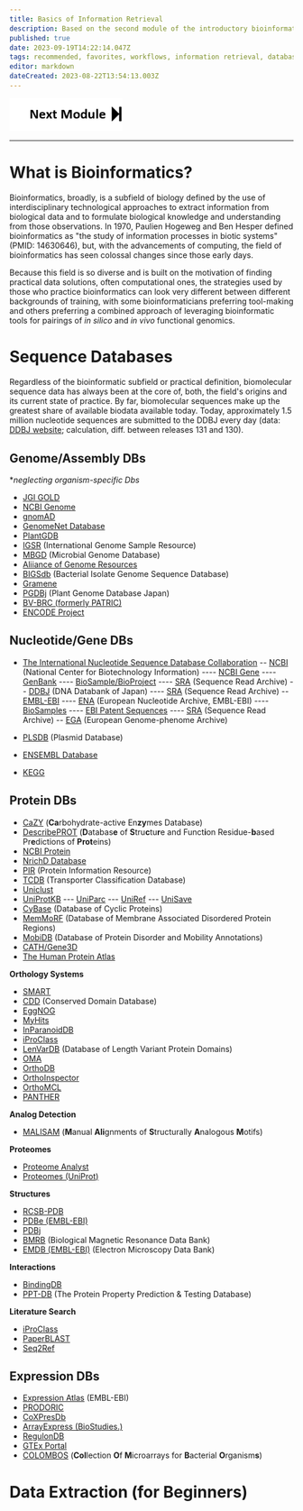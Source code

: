 ```yaml
---
title: Basics of Information Retrieval
description: Based on the second module of the introductory bioinformatics course (UF, BSC6459), in addition to some components/themes of module 1
published: true
date: 2023-09-19T14:22:14.047Z
tags: recommended, favorites, workflows, information retrieval, databases
editor: markdown
dateCreated: 2023-08-22T13:54:13.003Z
---
```



[<img src="/original-figures-and-diagrams/skip_forward_icon_4.png" alt="drawing" width="200">](/recommended-workflows/pairwise-alignments)

---

# What is Bioinformatics?

Bioinformatics, broadly, is a subfield of biology defined by the use of interdisciplinary technological approaches to extract information from biological data and to formulate biological knowledge and understanding from those observations. In 1970, Paulien Hogeweg and Ben Hesper defined bioinformatics as "the study of information processes in biotic systems" (PMID: 14630646), but, with the advancements of computing, the field of bioinformatics has seen colossal changes since those early days.

Because this field is so diverse and is built on the motivation of finding practical data solutions, often computational ones, the strategies used by those who practice bioinformatics can look very different between different backgrounds of training, with some bioinformaticians preferring tool-making and others preferring a combined approach of leveraging bioinformatic tools for pairings of *in silico* and *in vivo* functional genomics.

# Sequence Databases
Regardless of the bioinformatic subfield or practical definition, biomolecular sequence data has always been at the core of, both, the field's origins and its current state of practice. By far, biomolecular sequences make up the greatest share of available biodata available today. Today, approximately 1.5 million nucleotide sequences are submitted to the DDBJ every day (data: [DDBJ website](https://www.ddbj.nig.ac.jp/statistics/index-e.html); calculation, diff. between releases 131 and 130).
## Genome/Assembly DBs 
**neglecting organism-specific Dbs*

- [JGI GOLD](https://gold.jgi.doe.gov/)
- [NCBI Genome](https://www.ncbi.nlm.nih.gov/genome/)
- [gnomAD](https://gnomad.broadinstitute.org/)
- [GenomeNet Database](https://www.genome.jp/)
- [PlantGDB](https://www.plantgdb.org/)
- [IGSR](https://www.internationalgenome.org/data/) (International Genome Sample Resource)
- [MBGD](https://mbgd.nibb.ac.jp/) (Microbial Genome Database)
- [Aliiance of Genome Resources](https://www.alliancegenome.org/)
- [BIGSdb](https://pubmlst.org/software/bigsdb) (Bacterial Isolate Genome Sequence Database)
- [Gramene](https://www.gramene.org/)
- [PGDBj](http://pgdbj.jp/?ln=en) (Plant Genome Database Japan)
- [BV-BRC (formerly PATRIC)](https://www.bv-brc.org/)
- [ENCODE Project](https://www.encodeproject.org/)




## Nucleotide/Gene DBs

- [The International Nucleotide Sequence Database Collaboration](https://www.insdc.org/)
-- [NCBI](https://www.ncbi.nlm.nih.gov/) (National Center for Biotechnology Information)
---- [NCBI Gene](https://www.ncbi.nlm.nih.gov/gene)
---- [GenBank](https://www.ncbi.nlm.nih.gov/genbank/)
---- [BioSample/BioProject](https://www.ncbi.nlm.nih.gov/biosample)
---- [SRA](http://www.ncbi.nlm.nih.gov/sra) (Sequence Read Archive)
-- [DDBJ](https://www.ddbj.nig.ac.jp/index-e.html) (DNA Databank of Japan)
---- [SRA](http://trace.ddbj.nig.ac.jp) (Sequence Read Archive)
-- [EMBL-EBI](https://www.ncbi.nlm.nih.gov/biosample)
---- [ENA](https://www.ebi.ac.uk/ena/browser/home) (European Nucleotide Archive, EMBL-EBI)
---- [BioSamples](https://www.ebi.ac.uk/biosamples/)
---- [EBI Patent Sequences](https://www.ebi.ac.uk/patentdata/nucleotides)
---- [SRA](http://www.ebi.ac.uk/ena) (Sequence Read Archive)
-- [EGA](https://ega-archive.org/datasets/) (European Genome-phenome Archive)

- [PLSDB](https://ccb-microbe.cs.uni-saarland.de/plsdb) (Plasmid Database)
- [ENSEMBL Database](https://useast.ensembl.org/index.html)
- [KEGG](https://www.kegg.jp/)


## Protein DBs

- [CaZY](http://www.cazy.org/) (**Ca**rbohydrate-active En**zy**mes Database)
- [DescribePROT](http://biomine.cs.vcu.edu/servers/DESCRIBEPROT/main.php) (**D**atabas**e** of **S**tru**c**tu**r**e and Funct**i**on Residue-**b**ased Pr**e**dictions of **Prot**eins)
- [NCBI Protein](https://www.ncbi.nlm.nih.gov/protein)
- [NrichD Database](http://proline.biochem.iisc.ernet.in/NRICHD/)
- [PIR](https://proteininformationresource.org/) (Protein Information Resource)
- [TCDB](https://tcdb.org/) (Transporter Classification Database)
- [Uniclust](https://uniclust.mmseqs.com/)
- [UniProtKB](https://www.uniprot.org/)
--- [UniParc](https://www.uniprot.org/uniparc/?query=*)
--- [UniRef](https://www.uniprot.org/uniref/?query=*)
--- [UniSave](http://www.ebi.ac.uk/uniprot/unisave/app/#/)
- [CyBase](http://www.cybase.org.au/) (Database of Cyclic Proteins)
- [MemMoRF](https://memmorf.hegelab.org/) (Database of Membrane Associated Disordered Protein Regions)
- [MobiDB](https://mobidb.bio.unipd.it/) (Database of Protein Disorder and Mobility Annotations)
- [CATH/Gene3D](https://www.cathdb.info/)
- [The Human Protein Atlas](https://www.proteinatlas.org/)

**Orthology Systems**
- [SMART](http://smart.embl.de/)
- [CDD](https://www.ncbi.nlm.nih.gov/Structure/cdd/cdd.shtml) (Conserved Domain Database)
- [EggNOG](http://eggnog6.embl.de/)
- [MyHits](https://myhits.sib.swiss/)
- [InParanoidDB](https://inparanoidb.sbc.su.se/)
- [iProClass](https://proteininformationresource.org/pirwww/dbinfo/iproclass.shtml)
- [LenVarDB](http://caps.ncbs.res.in/lenvardb/) (Database of Length Variant Protein Domains)
- [OMA](https://omabrowser.org/oma/home/)
- [OrthoDB](https://www.orthodb.org/)
- [OrthoInspector]()
- [OrthoMCL]()
- [PANTHER](https://www.pantherdb.org/)

**Analog Detection**
- [MALISAM](http://prodata.swmed.edu/malisam/) (**M**anual **Ali**gnments of **S**tructurally **A**nalogous **M**otifs)

**Proteomes**
- [Proteome Analyst](http://pa.wishartlab.com/pa/)
- [Proteomes (UniProt)](https://www.uniprot.org/proteomes?query=*)

**Structures**
- [RCSB-PDB](https://www.rcsb.org/)
- [PDBe (EMBL-EBI)](https://www.ebi.ac.uk/pdbe/)
- [PDBj](https://pdbj.org/)
- [BMRB](https://bmrb.io/) (Biological Magnetic Resonance Data Bank)
- [EMDB (EMBL-EBI)](https://www.ebi.ac.uk/emdb/) (Electron Microscopy Data Bank)

**Interactions**
- [BindingDB](https://www.bindingdb.org/rwd/bind/index.jsp)
- [PPT-DB](http://www.pptdb.ca/) (The Protein Property Prediction & Testing Database)

**Literature Search**
- [iProClass](https://research.bioinformatics.udel.edu/iprolink/)
- [PaperBLAST](https://papers.genomics.lbl.gov/cgi-bin/litSearch.cgi)
- [Seq2Ref](http://prodata.swmed.edu/seq2ref/)

## Expression DBs 

- [Expression Atlas](https://www.ebi.ac.uk/gxa/home) (EMBL-EBI)
- [PRODORIC](https://www.prodoric.de/)
- [CoXPresDb](https://coxpresdb.jp/)
- [ArrayExpress (BioStudies.)](https://www.ebi.ac.uk/biostudies/arrayexpress)
- [RegulonDB](http://regulondb.ccg.unam.mx/index.jsp)
- [GTEx Portal](https://gtexportal.org/home/)
- [COLOMBOS](http://www.colombos.net/) (**Col**lection **O**f **M**icroarrays for **B**acterial **O**rganism**s**)


# Data Extraction (for Beginners)


